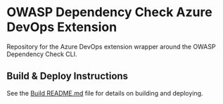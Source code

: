 # OWASP Dependency Check Azure DevOps Extension

Repository for the Azure DevOps extension wrapper around the OWASP Dependency Check CLI.

## Build &amp; Deploy Instructions

See the [Build README.md](./build/pipeline/README.md) file for details on building and deploying.